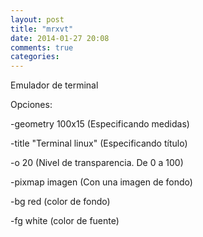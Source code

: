 ```yaml
---
layout: post
title: "mrxvt"
date: 2014-01-27 20:08
comments: true
categories: 
---
```

Emulador de terminal 

Opciones: 

-geometry 100x15 (Especificando medidas) 

-title "Terminal linux" (Especificando título) 

-o 20  (Nivel de transparencia. De 0 a 100) 

-pixmap imagen (Con una imagen de fondo) 

-bg red  (color de fondo) 

-fg white (color de fuente) 

